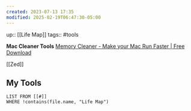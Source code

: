 ```yaml
---
created: 2023-07-13 17:35
modified: 2025-02-19T06:47:30-05:00
---
```

up:: [[Life Map]]
tags:: #tools



**Mac Cleaner Tools**
[Memory Cleaner - Make your Mac Run Faster | Free Download](https://nektony.com/memory-cleaner)

[[Zed]]
## My Tools

``` dataview
LIST FROM [[#]]
WHERE !contains(file.name, "Life Map")
```
